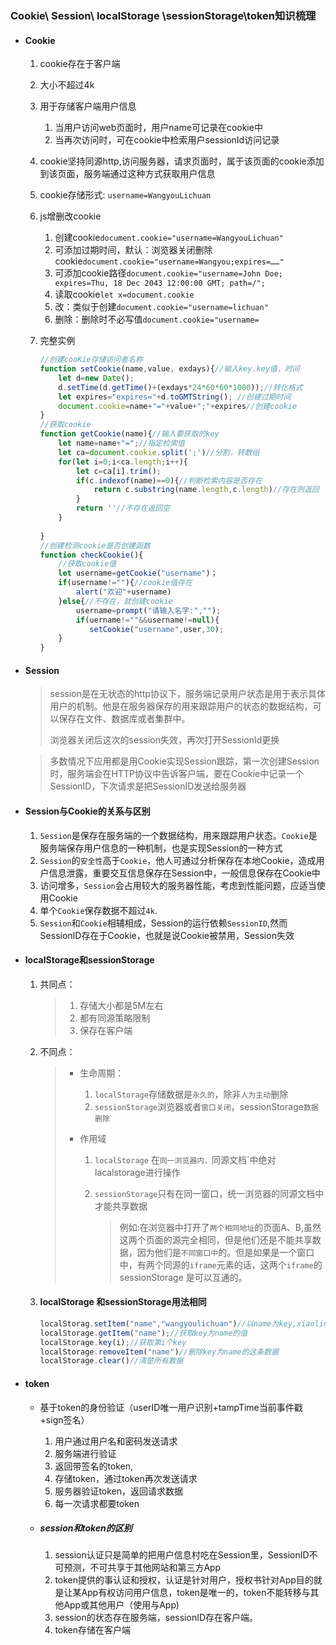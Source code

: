 ### Cookie\ Session\ localStorage \sessionStorage\token知识梳理

- #### Cookie

  1. cookie存在于客户端

  2. 大小不超过4k

  3. 用于存储客户端用户信息

     1. 当用户访问web页面时，用户name可记录在cookie中
     2. 当再次访问时，可在cookie中检索用户sessionId访问记录

  4. cookie坚持同源http,访问服务器，请求页面时，属于该页面的cookie添加到该页面，服务端通过这种方式获取用户信息

  5. cookie存储形式:
      `username=WangyouLichuan`

  6. js增删改cookie

     1. 创建cookie`document.cookie="username=WangyouLichuan"`
     2. 可添加过期时间，默认：浏览器关闭删除cookie`document.cookie="username=Wangyou;expires=……"`
     3. 可添加cookie路径`document.cookie="username=John Doe; expires=Thu, 18 Dec 2043 12:00:00 GMT; path=/";`
     4. 读取cookie`let x=document.cookie`
     5. 改：类似于创建`document.cookie="username=lichuan"`
     6. 删除：删除时不必写值`document.cookie="username=`

  7. 完整实例

     

     ```javascript
     //创建cooKie存储访问者名称
     function setCookie(name,value, exdays){//输入key.key值，时间
         let d=new Date();
         d.setTime(d.getTime()+(exdays*24*60*60*1000));//转化格式
         let expires="expires="+d.toGMTString(); //创建过期时间
         document.cookie=name+"="+value+";"+expires//创建cookie
     }
     //获取cookie
     function getCookie(name){//输入要获取的key
         let name=name+"=";//指定检索值
         let ca=document.cookie.split(';')//分割，转数组
         for(let i=0;i<ca.length;i++){
             let c=ca[i].trim();
             if(c.indexof(name)==0){//判断检索内容是否存在
                 return c.substring(name.length,c.length)//存在则返回
             }
             return ''//不存在返回空
         }
         
     }
     //创建检测cookie是否创建函数
     function checkCookie(){
         //获取cookie值
         let username=getCookie("username")；
         if(username!=""){//cookie值存在
             alert("欢迎"+username)
         }else{//不存在，就创建cookie
             username=prompt("请输入名字:","");
             if(uername!=""&&username!=null){
                setCookie("username",user,30);
         }
     }
     ```

- #### Session

  > session是在无状态的http协议下，服务端记录用户状态是用于表示具体用户的机制。他是在服务器保存的用来跟踪用户的状态的数据结构，可以保存在文件、数据库或者集群中。
  >
  > 浏览器关闭后这次的session失效，再次打开SessionId更换

  > 多数情况下应用都是用Cookie实现Session跟踪，第一次创建Session时，服务端会在HTTP协议中告诉客户端，要在Cookie中记录一个SessionID，下次请求是把SessionID发送给服务器

- #### Session与Cookie的关系与区别

  1. `Session`是保存在服务端的一个数据结构，用来跟踪用户状态。`Cookie`是服务端保存用户信息的一种机制，也是实现Session的一种方式
  2. `Session`的`安全性`高于`Cookie`，他人可通过分析保存在本地Cookie，造成用户信息泄露，重要交互信息保存在Session中，一般信息保存在Cookie中
  3. 访问增多，`Session`会占用较大的服务器性能，考虑到性能问题，应适当使用Cookie
  4. 单个`Cookie`保存数据不超过`4k`.
  5. `Session`和`Cookie`相辅相成，Session的运行依赖`SessionID`,然而SessionID存在于Cookie，也就是说Cookie被禁用，Session失效

- #### localStorage和sessionStorage

  1. 共同点：

     > 1. 存储大小都是5M左右
     > 2. 都有同源策略限制
     > 3. 保存在客户端

  2. 不同点：

     > - 生命周期：
     >
     >   1. `localStorage`存储数据是`永久的`，除非`人为主动`删除
     >   2. `sessionStorage`浏览器或者`窗口关闭`，sessionStorage`数据删除`
     >
     > - 作用域
     >
     >   1. `localStorage` 在`同一浏览器内，`同源文档`中绝对lacalstorage进行操作
     >
     >   2. `sessionStorage`只有在同一窗口，统一浏览器的同源文档中才能共享数据
     >
     >      > 例如:在浏览器中打开了`两个相同地址`的页面A、B,虽然这两个页面的源完全相同，但是他们还是不能共享数据，因为他们是`不同窗口中`的。但是如果是一个窗口中，有两个同源的`iframe`元素的话，这两个`iframe`的 sessionStorage 是可以互通的。

  3. #### localStorage 和sessionStorage用法相同

     

     ```javascript
     localStorag.setItem("name","wangyoulichuan")//以name为key,xiaolin为值存储
     localStorage.getItem("name");//获取key为name的值
     localStorage.key(i);//获取第i个key
     localStorage.removeItem("name")//删除key为name的这条数据
     localStorage.clear()//清楚所有数据
     ```

- #### token

  - 基于token的身份验证（userID唯一用户识别+tampTime当前事件戳+sign签名）

    1. 用户通过用户名和密码发送请求
    2. 服务端进行验证
    3. 返回带签名的token,
    4. 存储token，通过token再次发送请求
    5. 服务器验证token，返回请求数据
    6. 每一次请求都要token

  - ##### session和token的区别

    1. session认证只是简单的把用户信息村吃在Session里，SessionID不可预测，不可共享于其他网站和第三方App
    2. token提供的事认证和授权，认证是针对用户，授权书针对App目的就是让某App有权访问用户信息，token是唯一的，token不能转移与其他App或其他用户（使用与App)
    3. session的状态存在服务端，sessionID存在客户端。
    4. token存储在客户端